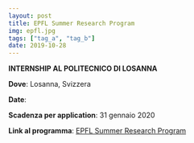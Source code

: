 ```yaml
---
layout: post
title: EPFL Summer Research Program
img: epfl.jpg
tags: ["tag_a", "tag_b"]
date: 2019-10-28
---
```


**INTERNSHIP AL POLITECNICO DI LOSANNA**

**Dove**: Losanna, Svizzera

**Date**:

**Scadenza per application**: 31 gennaio 2020

**Link al programma**: [EPFL Summer Research Program](https://www.epfl.ch/schools/sv/education/summer-research-program/)


